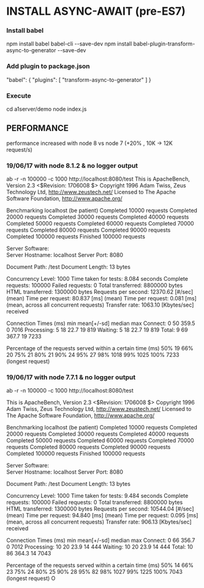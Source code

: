 
# INSTALL ASYNC-AWAIT (pre-ES7)

### Install babel
npm install babel babel-cli --save-dev
npm install babel-plugin-transform-async-to-generator --save-dev

### Add plugin to package.json
"babel": {
  "plugins": [
    "transform-async-to-generator"
  ]
}

### Execute
cd a1server/demo
node index.js


## PERFORMANCE

performance increased with node 8 vs node 7 (+20% , 10K -> 12K request/s)

### 19/06/17 with node 8.1.2 & no logger output

ab -r -n 100000 -c 1000  http://localhost:8080/test
This is ApacheBench, Version 2.3 <$Revision: 1706008 $>
Copyright 1996 Adam Twiss, Zeus Technology Ltd, http://www.zeustech.net/
Licensed to The Apache Software Foundation, http://www.apache.org/

Benchmarking localhost (be patient)
Completed 10000 requests
Completed 20000 requests
Completed 30000 requests
Completed 40000 requests
Completed 50000 requests
Completed 60000 requests
Completed 70000 requests
Completed 80000 requests
Completed 90000 requests
Completed 100000 requests
Finished 100000 requests


Server Software:        
Server Hostname:        localhost
Server Port:            8080

Document Path:          /test
Document Length:        13 bytes

Concurrency Level:      1000
Time taken for tests:   8.084 seconds
Complete requests:      100000
Failed requests:        0
Total transferred:      8800000 bytes
HTML transferred:       1300000 bytes
Requests per second:    12370.62 [#/sec] (mean)
Time per request:       80.837 [ms] (mean)
Time per request:       0.081 [ms] (mean, across all concurrent requests)
Transfer rate:          1063.10 [Kbytes/sec] received

Connection Times (ms)
              min  mean[+/-sd] median   max
Connect:        0   50 359.5      0    7016
Processing:     5   18  22.7     19     819
Waiting:        5   18  22.7     19     819
Total:          9   69 367.7     19    7233

Percentage of the requests served within a certain time (ms)
  50%     19
  66%     20
  75%     21
  80%     21
  90%     24
  95%     27
  98%   1018
  99%   1025
 100%   7233 (longest request)

### 19/06/17 with node 7.7.1 & no logger output

ab -r -n 100000 -c 1000  http://localhost:8080/test

This is ApacheBench, Version 2.3 <$Revision: 1706008 $>
Copyright 1996 Adam Twiss, Zeus Technology Ltd, http://www.zeustech.net/
Licensed to The Apache Software Foundation, http://www.apache.org/

Benchmarking localhost (be patient)
Completed 10000 requests
Completed 20000 requests
Completed 30000 requests
Completed 40000 requests
Completed 50000 requests
Completed 60000 requests
Completed 70000 requests
Completed 80000 requests
Completed 90000 requests
Completed 100000 requests
Finished 100000 requests


Server Software:        
Server Hostname:        localhost
Server Port:            8080

Document Path:          /test
Document Length:        13 bytes

Concurrency Level:      1000
Time taken for tests:   9.484 seconds
Complete requests:      100000
Failed requests:        0
Total transferred:      8800000 bytes
HTML transferred:       1300000 bytes
Requests per second:    10544.04 [#/sec] (mean)
Time per request:       94.840 [ms] (mean)
Time per request:       0.095 [ms] (mean, across all concurrent requests)
Transfer rate:          906.13 [Kbytes/sec] received

Connection Times (ms)
              min  mean[+/-sd] median   max
Connect:        0   66 356.7      0    7012
Processing:    10   20  23.9     14     444
Waiting:       10   20  23.9     14     444
Total:         10   86 364.3     14    7043

Percentage of the requests served within a certain time (ms)
  50%     14
  66%     23
  75%     24
  80%     25
  90%     28
  95%     82
  98%   1027
  99%   1225
 100%   7043 (longest request)
O
